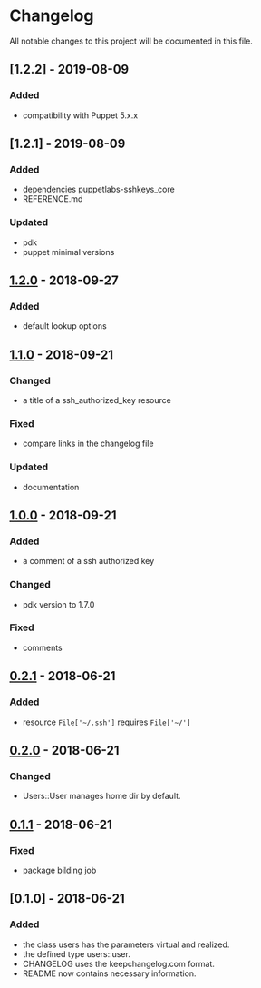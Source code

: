 # Changelog

All notable changes to this project will be documented in this file.

## [1.2.2] - 2019-08-09

### Added

- compatibility with Puppet 5.x.x

## [1.2.1] - 2019-08-09

### Added

- dependencies puppetlabs-sshkeys_core
- REFERENCE.md

### Updated

- pdk
- puppet minimal versions

## [1.2.0] - 2018-09-27

### Added

- default lookup options

## [1.1.0] - 2018-09-21

### Changed

- a title of a ssh_authorized_key resource

### Fixed

- compare links in the changelog file

### Updated

- documentation

## [1.0.0] - 2018-09-21

### Added

- a comment of a ssh authorized key

### Changed

- pdk version to 1.7.0

### Fixed

- comments

## [0.2.1] - 2018-06-21

### Added

- resource `File['~/.ssh']` requires `File['~/']`

## [0.2.0] - 2018-06-21

### Changed

- Users::User manages home dir by default.

## [0.1.1] - 2018-06-21

### Fixed

- package bilding job

## [0.1.0] - 2018-06-21

### Added

- the class users has the parameters virtual and realized.
- the defined type users::user.
- CHANGELOG uses the keepchangelog.com format.
- README now contains necessary information.

[Unreleased]: https://github.com/bibigon812/bibigon812-users/compare/v1.2.1...master
[Unreleased]: https://github.com/bibigon812/bibigon812-users/compare/v1.2.1...v1.2.0
[1.2.0]: https://github.com/bibigon812/bibigon812-users/compare/v1.1.0...v1.2.0
[1.1.0]: https://github.com/bibigon812/bibigon812-users/compare/v1.0.0...v1.1.0
[1.0.0]: https://github.com/bibigon812/bibigon812-users/compare/v0.2.1...v1.0.0
[0.2.1]: https://github.com/bibigon812/bibigon812-users/compare/v0.2.0...v0.2.1
[0.2.0]: https://github.com/bibigon812/bibigon812-users/compare/v0.1.1...v0.2.0
[0.1.1]: https://github.com/bibigon812/bibigon812-users/compare/v0.1.0...v0.1.1
